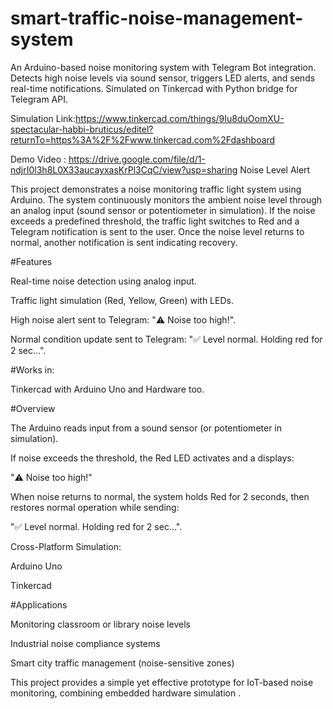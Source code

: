 # smart-traffic-noise-management-system
An Arduino-based noise monitoring system with Telegram Bot integration. Detects high noise levels via sound sensor, triggers LED alerts, and sends real-time notifications. Simulated on Tinkercad with Python bridge for Telegram API.

Simulation Link:https://www.tinkercad.com/things/9Iu8duOomXU-spectacular-habbi-bruticus/editel?returnTo=https%3A%2F%2Fwww.tinkercad.com%2Fdashboard

Demo Video : https://drive.google.com/file/d/1-ndjrI0l3h8L0X33aucayxasKrPl3CqC/view?usp=sharing
Noise Level Alert 

This project demonstrates a noise monitoring traffic light system using Arduino.
The system continuously monitors the ambient noise level through an analog input (sound sensor or potentiometer in simulation). If the noise exceeds a predefined threshold, the traffic light switches to Red and a Telegram notification is sent to the user. Once the noise level returns to normal, another notification is sent indicating recovery.

#Features

Real-time noise detection using analog input.

Traffic light simulation (Red, Yellow, Green) with LEDs.

High noise alert sent to Telegram: "⚠️ Noise too high!".

Normal condition update sent to Telegram: "✅ Level normal. Holding red for 2 sec...".

#Works in:

Tinkercad with Arduino Uno and Hardware too.

#Overview

The Arduino reads input from a sound sensor (or potentiometer in simulation).

If noise exceeds the threshold, the Red LED activates and a displays:

"⚠️ Noise too high!"

When noise returns to normal, the system holds Red for 2 seconds, then restores normal operation while sending:

"✅ Level normal. Holding red for 2 sec...".

Cross-Platform Simulation:

Arduino Uno 

Tinkercad 


#Applications

Monitoring classroom or library noise levels

Industrial noise compliance systems

Smart city traffic management (noise-sensitive zones)

This project provides a simple yet effective prototype for IoT-based noise monitoring, combining embedded hardware simulation .



